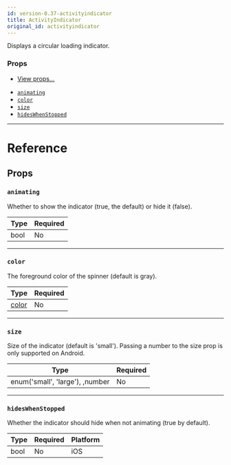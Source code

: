 ```yaml
---
id: version-0.37-activityindicator
title: ActivityIndicator
original_id: activityindicator
---
```

Displays a circular loading indicator.

### Props

* [View props...](view.md#props)
- [`animating`](activityindicator.md#animating)
- [`color`](activityindicator.md#color)
- [`size`](activityindicator.md#size)
- [`hidesWhenStopped`](activityindicator.md#hideswhenstopped)






---

# Reference

## Props

### `animating`

Whether to show the indicator (true, the default) or hide it (false).

| Type | Required |
| - | - |
| bool | No |




---

### `color`

The foreground color of the spinner (default is gray).

| Type | Required |
| - | - |
| [color](colors.md) | No |




---

### `size`

Size of the indicator (default is 'small').
Passing a number to the size prop is only supported on Android.

| Type | Required |
| - | - |
| enum('small', 'large'), ,number | No |




---

### `hidesWhenStopped`

Whether the indicator should hide when not animating (true by default).



| Type | Required | Platform |
| - | - | - |
| bool | No | iOS  |






